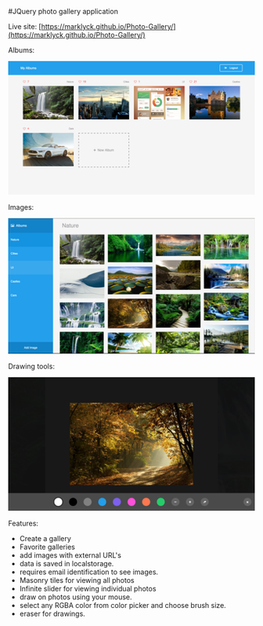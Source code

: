 #JQuery photo gallery application

Live site: [https://marklyck.github.io/Photo-Gallery/](https://marklyck.github.io/Photo-Gallery/)

Albums:

![alt text](https://github.com/MarkLyck/Photo-Gallery/blob/master/dist/assets/images/screen1.png?raw=true "Screenshot 1")



Images:

![alt text](https://github.com/MarkLyck/Photo-Gallery/blob/master/dist/assets/images/screen2.png?raw=true "Screenshot 2")



Drawing tools:

![alt text](https://github.com/MarkLyck/Photo-Gallery/blob/master/dist/assets/images/screen3.png?raw=true "Screenshot 3")


Features:
- Create a gallery
- Favorite galleries
- add images with external URL's
- data is saved in localstorage.
- requires email identification to see images.
- Masonry tiles for viewing all photos
- Infinite slider for viewing individual photos
- draw on photos using your mouse.
- select any RGBA color from color picker and choose brush size.
- eraser for drawings.
